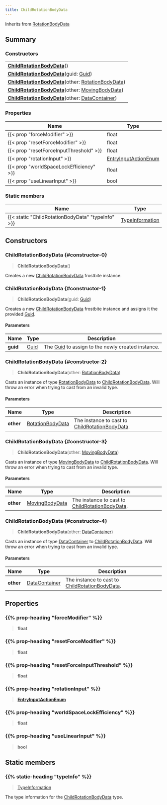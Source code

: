 ```yaml
---
title: ChildRotationBodyData
---
```


Inherits from 
[RotationBodyData](/vext/ref/fb/rotationbodydata)

## Summary
### Constructors
| |
| ----------- |
| **[ChildRotationBodyData](#constructor-0)**() |
| **[ChildRotationBodyData](#constructor-1)**(guid: [Guid](/vext/ref/shared/class/guid)) |
| **[ChildRotationBodyData](#constructor-2)**(other: [RotationBodyData](/vext/ref/fb/rotationbodydata)) |
| **[ChildRotationBodyData](#constructor-3)**(other: [MovingBodyData](/vext/ref/fb/movingbodydata)) |
| **[ChildRotationBodyData](#constructor-4)**(other: [DataContainer](/vext/ref/shared/class/datacontainer)) |

### Properties
| Name | Type |
| ---- | ---- |
| {{< prop "forceModifier" >}} | float |
| {{< prop "resetForceModifier" >}} | float |
| {{< prop "resetForceInputThreshold" >}} | float |
| {{< prop "rotationInput" >}} | [EntryInputActionEnum](/vext/ref/fb/entryinputactionenum) |
| {{< prop "worldSpaceLockEfficiency" >}} | float |
| {{< prop "useLinearInput" >}} | bool |

### Static members
| Name | Type |
| ---- | ---- |
| {{< static "ChildRotationBodyData" "typeInfo" >}} | [TypeInformation](/vext/ref/shared/class/typeinformation) |

## Constructors
### ChildRotationBodyData {#constructor-0}
> **ChildRotationBodyData**()

Creates a new [ChildRotationBodyData](/vext/ref/fb/childrotationbodydata) frostbite instance.

### ChildRotationBodyData {#constructor-1}
> **ChildRotationBodyData**(guid: [Guid](/vext/ref/shared/class/guid))

Creates a new [ChildRotationBodyData](/vext/ref/fb/childrotationbodydata) frostbite instance and assigns it the provided [Guid](/vext/ref/shared/class/guid).

#### Parameters
| Name | Type | Description |
| ---- | ---- | ----------- |
| **guid** | [Guid](/vext/ref/shared/class/guid) | The [Guid](/vext/ref/shared/class/guid) to assign to the newly created instance. |

### ChildRotationBodyData {#constructor-2}
> **ChildRotationBodyData**(other: [RotationBodyData](/vext/ref/fb/rotationbodydata))

Casts an instance of type [RotationBodyData](/vext/ref/fb/rotationbodydata) to [ChildRotationBodyData](/vext/ref/fb/childrotationbodydata). Will throw an error when trying to cast from an invalid type.

#### Parameters
| Name | Type | Description |
| ---- | ---- | ----------- |
| **other** | [RotationBodyData](/vext/ref/fb/rotationbodydata) | The instance to cast to [ChildRotationBodyData](/vext/ref/fb/childrotationbodydata). |

### ChildRotationBodyData {#constructor-3}
> **ChildRotationBodyData**(other: [MovingBodyData](/vext/ref/fb/movingbodydata))

Casts an instance of type [MovingBodyData](/vext/ref/fb/movingbodydata) to [ChildRotationBodyData](/vext/ref/fb/childrotationbodydata). Will throw an error when trying to cast from an invalid type.

#### Parameters
| Name | Type | Description |
| ---- | ---- | ----------- |
| **other** | [MovingBodyData](/vext/ref/fb/movingbodydata) | The instance to cast to [ChildRotationBodyData](/vext/ref/fb/childrotationbodydata). |

### ChildRotationBodyData {#constructor-4}
> **ChildRotationBodyData**(other: [DataContainer](/vext/ref/shared/class/datacontainer))

Casts an instance of type [DataContainer](/vext/ref/shared/class/datacontainer) to [ChildRotationBodyData](/vext/ref/fb/childrotationbodydata). Will throw an error when trying to cast from an invalid type.

#### Parameters
| Name | Type | Description |
| ---- | ---- | ----------- |
| **other** | [DataContainer](/vext/ref/shared/class/datacontainer) | The instance to cast to [ChildRotationBodyData](/vext/ref/fb/childrotationbodydata). |

## Properties
### {{% prop-heading "forceModifier" %}}
> **float**

### {{% prop-heading "resetForceModifier" %}}
> **float**

### {{% prop-heading "resetForceInputThreshold" %}}
> **float**

### {{% prop-heading "rotationInput" %}}
> **[EntryInputActionEnum](/vext/ref/fb/entryinputactionenum)**

### {{% prop-heading "worldSpaceLockEfficiency" %}}
> **float**

### {{% prop-heading "useLinearInput" %}}
> **bool**

## Static members
### {{% static-heading "typeInfo" %}}
> [TypeInformation](/vext/ref/shared/class/typeinformation)

The type information for the [ChildRotationBodyData](/vext/ref/fb/childrotationbodydata) type.

